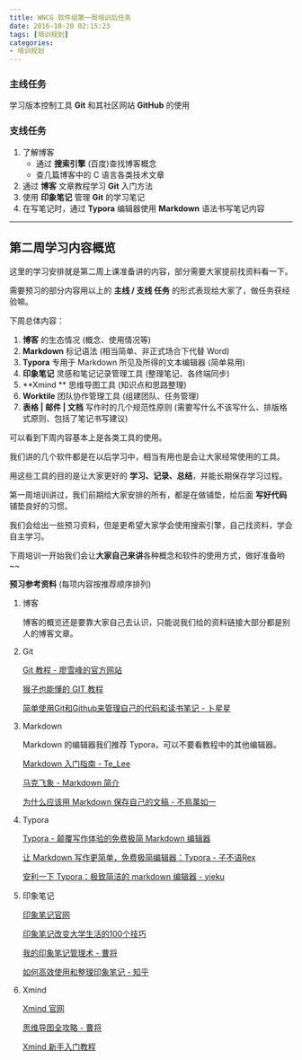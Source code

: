 ```yaml
---
title: WNCG 软件组第一周培训后任务
date: 2016-10-20 02:15:23
tags: [培训规划]
categories: 
- 培训规划
---
```



### 主线任务

学习版本控制工具 **Git** 和其社区网站 **GitHub** 的使用

### 支线任务
1. 了解博客  
    *  通过 **搜索引擎** (百度)查找博客概念
    *  查几篇博客中的 C 语言各类技术文章
2. 通过 **博客** 文章教程学习 **Git**  入门方法
3. 使用 **印象笔记** 管理 **Git** 的学习笔记
4. 在写笔记时，通过 **Typora** 编辑器使用 **Markdown** 语法书写笔记内容




-----------------------------------------------------------------



## 第二周学习内容概览

这里的学习安排就是第二周上课准备讲的内容，部分需要大家提前找资料看一下。

需要预习的部分内容用以上的 **主线 / 支线 任务** 的形式表现给大家了，做任务获经验嘛。

下周总体内容：

1. **博客** 的生态情况 (概念、使用情况等)
2. **Markdown** 标记语法 (相当简单、非正式场合下代替 Word)
3. **Typora** 专用于 Markdown 所见及所得的文本编辑器 (简单易用)
4. **印象笔记** 灵感和笔记记录管理工具 (整理笔记、各终端同步)
5. **Xmind ** 思维导图工具 (知识点和思路整理)
6. **Worktile** 团队协作管理工具 (组建团队、任务管理)
7. **表格 | 邮件 | 文档** 写作时的几个规范性原则 (需要写什么不该写什么、排版格式原则、包括了笔记书写建议)

可以看到下周内容基本上是各类工具的使用。

我们讲的几个软件都是在以后学习中，相当有用也是会让大家经常使用的工具。

用这些工具的目的是让大家更好的 **学习、记录、总结**，并能长期保存学习过程。

第一周培训讲过，我们前期给大家安排的所有，都是在做铺垫，给后面 **写好代码** 铺垫良好的习惯。

我们会给出一些预习资料，但是更希望大家学会使用搜索引擎，自己找资料，学会自主学习。

下周培训一开始我们会让**大家自己来讲**各种概念和软件的使用方式，做好准备哟~~





**预习参考资料** (每项内容按推荐顺序排列)

1. 博客

   博客的概览还是要靠大家自己去认识，只能说我们给的资料链接大部分都是别人的博客文章。

2. Git

   [Git 教程 - 廖雪峰的官方网站](http://www.liaoxuefeng.com/wiki/0013739516305929606dd18361248578c67b8067c8c017b000)

   [猴子也能懂的 GIT 教程](http://backlogtool.com/git-guide/cn/)

   [简单使用Git和Github来管理自己的代码和读书笔记 - 卜星星](https://my.oschina.net/bxxfighting/blog/378196)

3. Markdown

   Markdown 的编辑器我们推荐 Typora，可以不要看教程中的其他编辑器。

   [Markdown 入门指南 - Te_Lee](http://www.jianshu.com/p/1e402922ee32/)

   [马克飞象 - Markdown 简介](https://maxiang.io/#/?id=readme)

   [为什么应该用 Markdown 保存自己的文稿 - 不鳥萬如一](http://apple4us.com/2012/02/why-writers-should-use-markdown/)

4. Typora

   [Typora - 颠覆写作体验的免费极简 Markdown 编辑器](http://www.iplaysoft.com/typora.html)

   [让 Markdown 写作更简单，免费极简编辑器：Typora - 子不语Rex](http://sspai.com/30292/)

   [安利一下 Typora：极致简洁的 markdown 编辑器 - yieku](http://www.jianshu.com/p/5256ecc06eec)

5. 印象笔记

   [印象笔记官网](https://www.yinxiang.com/)

   [印象笔记改变大学生活的100个技巧](http://blog.yinxiang.com/blog/2016/09/01/edu_100_evernote_tips_for_students/)

   [我的印象笔记管理术 - 曹将](https://zhuanlan.zhihu.com/p/21823820)

   [如何高效使用和整理印象笔记 - 知乎](https://www.zhihu.com/question/25852838)

6. Xmind

   [Xmind 官网](http://www.xmind.net/)

   [思维导图全攻略 - 曹将](https://zhuanlan.zhihu.com/p/21824687)

   [Xmind 新手入门教程](http://jingyan.baidu.com/article/e52e361544a8e940c60c51ca.html)

   ​

